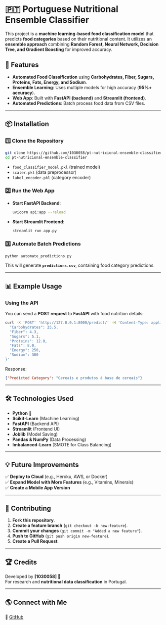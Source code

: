 # 🇵🇹 Portuguese Nutritional Ensemble Classifier

This project is a **machine learning-based food classification model** that predicts **food categories** based on their nutritional content. 
It utilizes an **ensemble approach** combining **Random Forest, Neural Network, Decision Tree, and Gradient Boosting** for improved accuracy.

## 🚀 Features

- **Automated Food Classification** using **Carbohydrates, Fiber, Sugars, Proteins, Fats, Energy, and Sodium**.
- **Ensemble Learning**: Uses multiple models for high accuracy (**95%+ accuracy**).
- **Web App**: Built with **FastAPI (backend)** and **Streamlit (frontend)**.
- **Automated Predictions**: Batch process food data from CSV files.

---

## 📦 Installation

### 1️⃣ **Clone the Repository**
```bash
git clone https://github.com/1030058/pt-nutricional-ensemble-classifier.git
cd pt-nutricional-ensemble-classifier
```
- `food_classifier_model.pkl` (trained model)
- `scaler.pkl` (data preprocessor)
- `label_encoder.pkl` (category encoder)

### 2️⃣ **Run the Web App**
- **Start FastAPI Backend**:
  ```bash
  uvicorn api:app --reload
  ```
- **Start Streamlit Frontend**:
  ```bash
  streamlit run app.py
  ```

### 3️⃣ **Automate Batch Predictions**
```bash
python automate_predictions.py
```
This will generate **`predictions.csv`**, containing food category predictions.

---

## 📊 Example Usage

### **Using the API**

You can send a **POST request** to **FastAPI** with food nutrition details:
```bash
curl -X 'POST' 'http://127.0.0.1:8000/predict/' -H 'Content-Type: application/json' -d '{
  "Carbohydrates": 25.5,
  "Fiber": 4.3,
  "Sugars": 5.1,
  "Proteins": 12.0,
  "Fats": 8.0,
  "Energy": 250,
  "Sodium": 300
}'
```
Response:
```json
{"Predicted Category": "Cereais e produtos à base de cereais"}
```

---

## 🛠 Technologies Used

- **Python** 🐍
- **Scikit-Learn** (Machine Learning)
- **FastAPI** (Backend API)
- **Streamlit** (Frontend UI)
- **Joblib** (Model Saving)
- **Pandas & NumPy** (Data Processing)
- **Imbalanced-Learn** (SMOTE for Class Balancing)

---

## 💡 Future Improvements

✅ **Deploy to Cloud** (e.g., Heroku, AWS, or Docker)  
✅ **Expand Model with More Features** (e.g., Vitamins, Minerals)  
✅ **Create a Mobile App Version**  

---

## 🤝 Contributing

1. **Fork this repository**.
2. **Create a feature branch** (`git checkout -b new-feature`).
3. **Commit your changes** (`git commit -m "Added a new feature"`).
4. **Push to GitHub** (`git push origin new-feature`).
5. **Create a Pull Request**.

---

## 🏆 Credits

Developed by **[1030058]** 🚀  
For research and **nutritional data classification** in Portugal.  

---


## 🌎 Connect with Me

🐙 [GitHub](https://github.com/1030058)  

